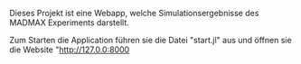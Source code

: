 Dieses Projekt ist eine Webapp, welche Simulationsergebnisse des MADMAX Experiments darstellt. 

Zum Starten die Application führen sie die Datei "start.jl" aus und öffnen sie die Website "http://127.0.0:8000
